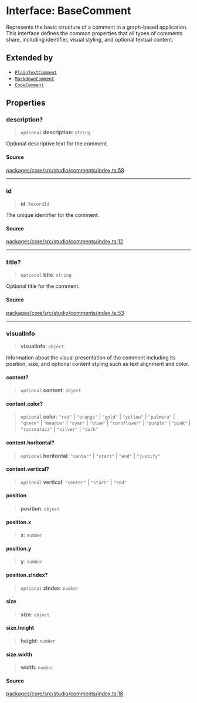 # Interface: BaseComment

Represents the basic structure of a comment in a graph-based application. 
This interface defines the common properties that all types of comments share, 
including identifier, visual styling, and optional textual content.

## Extended by

- [`PlainTextComment`](PlainTextComment.md)
- [`MarkdownComment`](MarkdownComment.md)
- [`CodeComment`](CodeComment.md)

## Properties

### description?

> `optional` **description**: `string`

Optional descriptive text for the comment.

#### Source

[packages/core/src/studio/comments/index.ts:58](https://github.com/VictorS67/encre/blob/42c3bddca4be2d23ad959c1c99381eefbf43789c/packages/core/src/studio/comments/index.ts#L58)

***

### id

> **id**: `RecordId`

The unique identifier for the comment.

#### Source

[packages/core/src/studio/comments/index.ts:12](https://github.com/VictorS67/encre/blob/42c3bddca4be2d23ad959c1c99381eefbf43789c/packages/core/src/studio/comments/index.ts#L12)

***

### title?

> `optional` **title**: `string`

Optional title for the comment.

#### Source

[packages/core/src/studio/comments/index.ts:53](https://github.com/VictorS67/encre/blob/42c3bddca4be2d23ad959c1c99381eefbf43789c/packages/core/src/studio/comments/index.ts#L53)

***

### visualInfo

> **visualInfo**: `object`

Information about the visual presentation of the comment including its position, size, 
and optional content styling such as text alignment and color.

#### content?

> `optional` **content**: `object`

#### content.color?

> `optional` **color**: `"red"` \| `"orange"` \| `"gold"` \| `"yellow"` \| `"palmera"` \| `"green"` \| `"meadow"` \| `"cyan"` \| `"blue"` \| `"cornflower"` \| `"purple"` \| `"pink"` \| `"razzmatazz"` \| `"silver"` \| `"dark"`

#### content.horitontal?

> `optional` **horitontal**: `"center"` \| `"start"` \| `"end"` \| `"justify"`

#### content.vertical?

> `optional` **vertical**: `"center"` \| `"start"` \| `"end"`

#### position

> **position**: `object`

#### position.x

> **x**: `number`

#### position.y

> **y**: `number`

#### position.zIndex?

> `optional` **zIndex**: `number`

#### size

> **size**: `object`

#### size.height

> **height**: `number`

#### size.width

> **width**: `number`

#### Source

[packages/core/src/studio/comments/index.ts:18](https://github.com/VictorS67/encre/blob/42c3bddca4be2d23ad959c1c99381eefbf43789c/packages/core/src/studio/comments/index.ts#L18)
